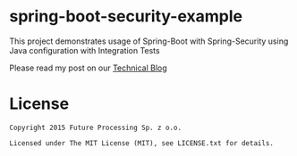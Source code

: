 spring-boot-security-example
============================

This project demonstrates usage of Spring-Boot with Spring-Security using Java configuration with Integration Tests

Please read my post on our [Technical Blog](http://www.future-processing.pl/blog/exploring-spring-boot-and-spring-security-custom-token-based-authentication-of-rest-services-with-spring-security-and-pinch-of-spring-java-configuration-and-spring-integration-testing/)

License
=======

    Copyright 2015 Future Processing Sp. z o.o.

    Licensed under The MIT License (MIT), see LICENSE.txt for details.